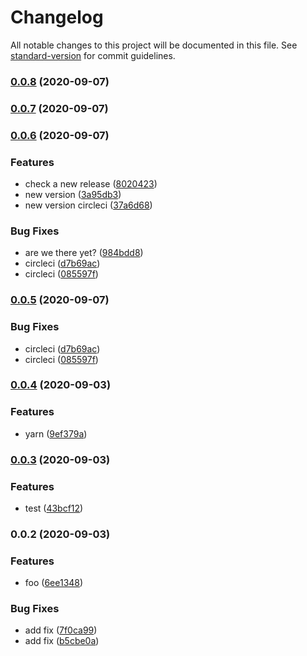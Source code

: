 # Changelog

All notable changes to this project will be documented in this file. See [standard-version](https://github.com/conventional-changelog/standard-version) for commit guidelines.

### [0.0.8](https://github.com/vorillaz/demo-ci-cd/compare/v0.0.7...v0.0.8) (2020-09-07)

### [0.0.7](https://github.com/vorillaz/demo-ci-cd/compare/v0.0.6...v0.0.7) (2020-09-07)

### [0.0.6](https://github.com/vorillaz/demo-ci-cd/compare/v0.0.4...v0.0.6) (2020-09-07)


### Features

* check a new release ([8020423](https://github.com/vorillaz/demo-ci-cd/commit/8020423314765aba6cfd27f243c608aa09f9efe9))
* new version ([3a95db3](https://github.com/vorillaz/demo-ci-cd/commit/3a95db335b25dbf1c804bd79695e0bd3f223d0e9))
* new version circleci ([37a6d68](https://github.com/vorillaz/demo-ci-cd/commit/37a6d68db22203b5c64e2fd1cf0ebe70e7457759))


### Bug Fixes

* are we there yet? ([984bdd8](https://github.com/vorillaz/demo-ci-cd/commit/984bdd8d22d4bf781c893528d65cdbe17605c13f))
* circleci ([d7b69ac](https://github.com/vorillaz/demo-ci-cd/commit/d7b69acd1aedb2a50a75506f23c7cbe565638283))
* circleci ([085597f](https://github.com/vorillaz/demo-ci-cd/commit/085597ff4e3194d9c8792ca2b4e11b0220380fc7))

### [0.0.5](https://github.com/vorillaz/demo-ci-cd/compare/v0.0.4...v0.0.5) (2020-09-07)

### Bug Fixes

- circleci ([d7b69ac](https://github.com/vorillaz/demo-ci-cd/commit/d7b69acd1aedb2a50a75506f23c7cbe565638283))
- circleci ([085597f](https://github.com/vorillaz/demo-ci-cd/commit/085597ff4e3194d9c8792ca2b4e11b0220380fc7))

### [0.0.4](https://github.com/vorillaz/demo-ci-cd/compare/v0.0.3...v0.0.4) (2020-09-03)

### Features

- yarn ([9ef379a](https://github.com/vorillaz/demo-ci-cd/commit/9ef379a42bb2b7a1b4557921734040dc00c0e008))

### [0.0.3](https://github.com/vorillaz/demo-ci-cd/compare/v0.0.2...v0.0.3) (2020-09-03)

### Features

- test ([43bcf12](https://github.com/vorillaz/demo-ci-cd/commit/43bcf122065a3ad41e13aad7fc7ccedd6206f751))

### 0.0.2 (2020-09-03)

### Features

- foo ([6ee1348](https://github.com/vorillaz/demo-ci-cd/commit/6ee134854290b4ff4a9ff5023478bef6886f9474))

### Bug Fixes

- add fix ([7f0ca99](https://github.com/vorillaz/demo-ci-cd/commit/7f0ca99342d51887c29d23b88b2528e49251a2ae))
- add fix ([b5cbe0a](https://github.com/vorillaz/demo-ci-cd/commit/b5cbe0a3ba498076518a1c6c2ec18247ec22513b))
